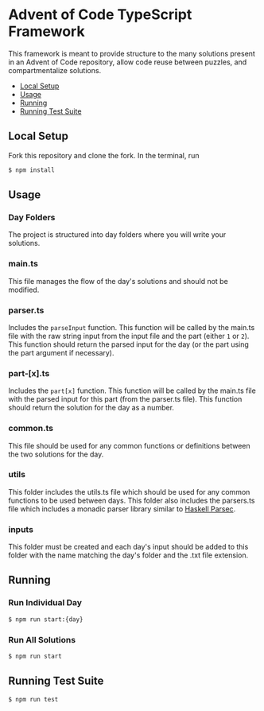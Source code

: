 # Advent of Code TypeScript Framework

This framework is meant to provide structure to the many solutions present in an Advent of Code repository, allow code reuse between puzzles, and compartmentalize solutions.

- [Local Setup](#local-setup)
- [Usage](#usage)
- [Running](#running)
- [Running Test Suite](#running-test-suite)

## Local Setup

Fork this repository and clone the fork. In the terminal, run

```bash
$ npm install
```

## Usage

### Day Folders

The project is structured into day folders where you will write your solutions.

### main.ts

This file manages the flow of the day's solutions and should not be modified.

### parser.ts

Includes the `parseInput` function. This function will be called by the main.ts file with the raw string input from the input file and the part (either `1` or `2`). This function should return the parsed input for the day (or the part using the part argument if necessary).

### part-\[x\].ts

Includes the `part[x]` function. This function will be called by the main.ts file with the parsed input for this part (from the parser.ts file). This function should return the solution for the day as a number.

### common.ts

This file should be used for any common functions or definitions between the two solutions for the day.

### utils

This folder includes the utils.ts file which should be used for any common functions to be used between days. This folder also includes the parsers.ts file which includes a monadic parser library similar to [Haskell Parsec](https://hackage.haskell.org/package/parsec).

### inputs

This folder must be created and each day's input should be added to this folder with the name matching the day's folder and the .txt file extension.

## Running

### Run Individual Day

```bash
$ npm run start:{day}
```

### Run All Solutions

```bash
$ npm run start
```

## Running Test Suite

```
$ npm run test
```
